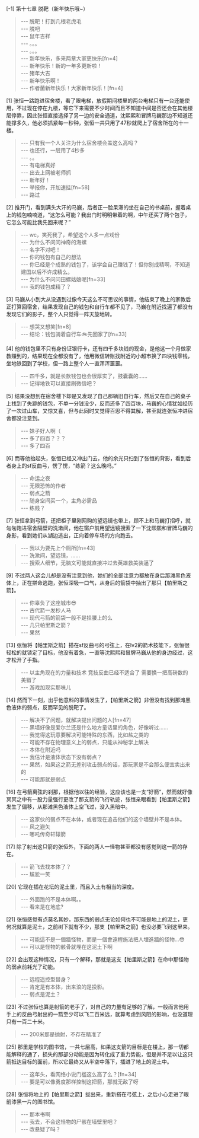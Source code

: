 
[-1] 第十七章 脱靶（新年快乐哦~）
>--- 脱靶！打到几根老虎毛<br>
>--- 脱吧<br>
>--- 鼠年吉祥<br>
>--- 。。。<br>
>--- 。。。<br>
>--- 新年快乐，多来两章大家更快乐[fn=4]<br>
>--- 新年快乐！新的一年多更新啦！<br>
>--- 猪年大吉<br>
>--- 新年快乐啊！<br>
>--- 作者菌新年快乐！大家新年快乐！[fn=4]<br>

[1] 张恒一路跑进宿舍楼，看了眼电梯，放假期间楼里的两台电梯只有一台还能使用，不过现在停在九楼，等它下来需要不少时间而且不知道中间是否还会在其他楼层停靠，因此张恒直接选择了另一边的安全通道，沈熙熙和冒牌马巍那边不知道还能撑多久，他必须抓紧每一秒钟，张恒一共只用了47秒就爬上了宿舍所在的十一楼。
>--- 只有我一个人关注为什么宿舍楼会盖这么高吗？<br>
>--- 也还行，一层用了4秒多<br>
>--- 。。<br>
>--- 有电梯真好<br>
>--- 出去上网被老师抓<br>
>--- 新年好！<br>
>--- 举报你，开加速挂[fn=58]<br>
>--- 路过<br>

[2] 推开门，看到满头大汗的马巍，后者正一脸呆滞的坐在自己的书桌前，握着桌上的钱包喃喃道，“这怎么可能？我出门时明明带着的啊，中午还买了两个包子，它怎么可能比我先回来呢？”
>--- wc，笑死我了，希望这个人多一点戏份<br>
>--- 为什么不问问神奇的海螺<br>
>--- 名字不对吧！<br>
>--- 你的钱包有自己的想法<br>
>--- 你已经是个成熟的钱包了，该学会自己赚钱了！但你别成精啊，不知道建国以后不许成精么。<br>
>--- 为什么不问问田螺姑娘呢[fn=33]<br>
>--- 我的钱包成精了？<br>

[3] 马巍从小到大从没遇到过像今天这么不可思议的事情，他结束了晚上的家教后正打算回宿舍，结果发现自己的钱包和自行车都不见了，马巍在附近找遍了都没有发现它们的影子，整个人只觉得一阵天旋地转。
>--- 想哭又想笑[fn=8]<br>
>--- 结论：钱包骑着自行车🚲先回家了[fn=33]<br>

[4] 他的钱包里不只有身份证银行卡，还有四千多块钱的现金，是他这一个月做家教赚到的，结果现在全都没有了，他用微信转账找附近的小超市换了四块钱零钱，坐地铁回到了学校，但一路上整个人一直浑浑噩噩。
>--- 四千多，就是长款钱包也会很厚实了，鼓囊囊的……<br>
>--- 记得地铁可以直接刷微信吧？<br>

[5] 结果没想到在宿舍楼下却是又发现了自己那辆旧自行车，然后又在自己的桌子上找到了失踪的钱包，不单一分钱没少，反而还多了四百块，马巍的心情犹如经历了一次过山车，又惊又喜，但与此同时又觉得百思不得其解，甚至就连张恒冲进宿舍都没注意到。
>--- 妹子好人啊（<br>
>--- 多了四百？？？<br>
>--- 多了四百<br>

[6] 而等他抬起头，张恒已经又冲出门去，他的余光只扫到了张恒的背影，看到后者身上的sf反曲弓，愣了愣，“练箭？这么晚吗。”
>--- 命运之夜<br>
>--- 无限恐怖的作者<br>
>--- 弱点之箭<br>
>--- 随身空间买一个，主角必需品<br>
>--- 练贱？<br>

[7] 张恒拿到弓箭，还把柜子里刚网购的望远镜也带上，顾不上和马巍打招呼，就匆匆跑进宿舍隔壁的洗漱间，他在窗户前用望远镜搜索了一下沈熙熙和冒牌马巍的身影，看到她们从湖边逃出，正向着停车场的方向跑去。
>--- 我以为要先上个厕所[fn=43]<br>
>--- 洗漱间，望远镜，……<br>
>--- 搜索人细节，无脑文可能就直接冲过去英雄救美装逼了<br>

[9] 不过两人这会儿却是没有注意到他，她们的全部注意力都放在身后那滩黑色液体上，正在拼命逃跑，张恒深吸一口气，从身后的箭袋中抽出了那只【帕里斯之箭】。
>--- 你辜负了这座城市😎<br>
>--- 古代箭一发秒人马<br>
>--- 现代弓箭的箭袋一般不是挂腰上的么<br>
>--- 几只帕里斯之箭？<br>
>--- 果然<br>

[13] 张恒将【帕里斯之箭】搭在sf反曲弓的弓弦上，在lv2的箭术技能下，张恒很轻松的就锁定了目标，他没有着急，一直等沈熙熙和冒牌马巍从他的身边经过，这才松开了手指。
>--- 以主角现在的力量和技术 竞技反曲已经不适合了 需要换一把高磅数的美猎了<br>
>--- 游戏加现实那味儿<br>

[14] 然而下一刻，出乎他意料的事情发生了，【帕里斯之箭】非但没有找到那滩黑色液体的弱点，反而罕见的脱靶了。
>--- 解决不了问题，就解决提出问题的人[fn=47]<br>
>--- 黑墙好像是爱尔兰还是什么地方童话里的角色，好像听过……<br>
>--- 我觉得这玩意要解决可能特殊的东西，比如盐之类的<br>
>--- 可能不存在物理意义上的弱点，只能从神秘学上解决<br>
>--- 本体在附近吗<br>
>--- 我估计是液体状态下没有弱点？<br>
>--- 果然，如果这之箭无差别攻击弱点的话，那玩家是不会那么便宜卖出来的<br>
>--- 可能那就是弱点<br>

[16] 在弓箭离弦的刹那，根据他以往的经验，这应该也是一支“好箭”，然而就好像冥冥之中有一股力量强行更改了那支箭的飞行轨迹，张恒亲眼看到【帕里斯之箭】发生了偏移，从那滩黑色液体上空飞过，没入黑暗中。
>--- 这家伙的弱点不在本体，或者现在追击他们的这个墙壁并不是本体。<br>
>--- 风之避矢<br>
>--- 哪吒传奇轩辕箭<br>

[17] 除了射出这只箭的张恒外，下面的两人一怪物甚至都没有感觉到这一箭的存在。
>--- 箭飞去找本体了？<br>
>--- 尴尬一笑<br>

[20] 它现在插在花坛的泥土里，而且入土有相当的深度。
>--- 外面跑的不是本体啊。。<br>
>--- 看来是在地底?<br>

[21] 张恒感觉有点莫名其妙，那东西的弱点无论如何也不可能是地上的泥土，更何况就算是泥土，之前树下就有不少，那支【帕里斯之箭】也没必要飞到这里来。
>--- 可能這不是一個牆怪物，而是一個會遠程施法把人埋進牆的怪物…😳<br>
>--- 可以是怪物的骸骨就埋在这泥土下啊<br>

[22] 会出现这种情况，只有一个解释，那就是这支【帕里斯之箭】在命中那怪物的弱点前耗光了动能。
>--- 远程遥控型替身？<br>
>--- 肯定是有本体，出来浪的是投影。<br>
>--- 弱点是泥土？<br>

[23] 不过张恒也算是射箭的老手了，对自己的力量有足够的了解，一般而言他用手上的反曲弓射出的一箭至少可以飞二百米远，就算考虑到风阻的影响，也没道理只有一百二十米。
>--- 200米那是抛射，不存在精准了<br>

[25] 那里是学校的图书馆，一共七层高，如果这支箭的目标是在楼上，那一切都能解释的通了，损失的那部分动能是因为转化成了重力势能，但是并不足以让这只箭抵达目标的面前，所以它最终又从半空中落下，插进了地上的泥土中。
>--- 这年头，看网络小说门槛这么高了么？[fn=34]<br>
>--- 要是可以像勇度那样控制这把箭，那就无敌了呀<br>

[28] 张恒将地上的【帕里斯之箭】拔出来，重新搭在弓弦上，之后小心走进了眼前漆黑一片的图书馆。
>--- 那本书啊<br>
>--- 我去，不会这怪物的尸骸在墙壁里吧？<br>
>--- 改悬疑了吗？<br>
